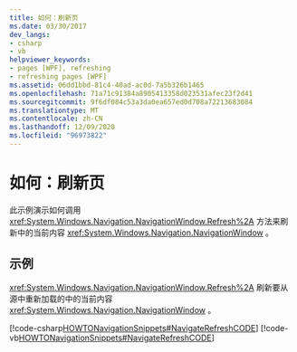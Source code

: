 ```yaml
---
title: 如何：刷新页
ms.date: 03/30/2017
dev_langs:
- csharp
- vb
helpviewer_keywords:
- pages [WPF], refreshing
- refreshing pages [WPF]
ms.assetid: 06dd1bbd-81c4-40ad-ac0d-7a5b326b1465
ms.openlocfilehash: 71a71c91384a8905413358d023531afec23f2d41
ms.sourcegitcommit: 9f6df084c53a3da0ea657ed0d708a72213683084
ms.translationtype: MT
ms.contentlocale: zh-CN
ms.lasthandoff: 12/09/2020
ms.locfileid: "96973822"
---
```

# <a name="how-to-refresh-a-page"></a>如何：刷新页
此示例演示如何调用 <xref:System.Windows.Navigation.NavigationWindow.Refresh%2A> 方法来刷新中的当前内容 <xref:System.Windows.Navigation.NavigationWindow> 。  
  
## <a name="example"></a>示例  
 <xref:System.Windows.Navigation.NavigationWindow.Refresh%2A> 刷新要从源中重新加载的中的当前内容 <xref:System.Windows.Navigation.NavigationWindow> 。  
  
 [!code-csharp[HOWTONavigationSnippets#NavigateRefreshCODE](~/samples/snippets/csharp/VS_Snippets_Wpf/HOWTONavigationSnippets/CSharp/MainWindow.xaml.cs#navigaterefreshcode)]
 [!code-vb[HOWTONavigationSnippets#NavigateRefreshCODE](~/samples/snippets/visualbasic/VS_Snippets_Wpf/HOWTONavigationSnippets/visualbasic/mainwindow.xaml.vb#navigaterefreshcode)]
